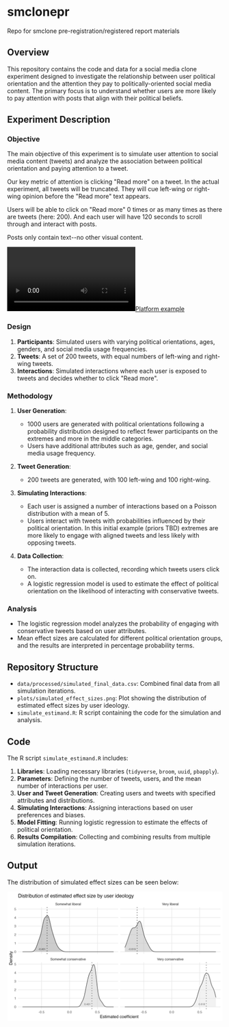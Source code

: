 # smclonepr
Repo for smclone pre-registration/registered report materials

## Overview
This repository contains the code and data for a social media clone experiment designed to investigate the relationship between user political orientation and the attention they pay to politically-oriented social media content. The primary focus is to understand whether users are more likely to pay attention with posts that align with their political beliefs.

## Experiment Description

### Objective

The main objective of this experiment is to simulate user attention to social media content (tweets) and analyze the association between political orientation and paying attention to a tweet. 

Our key metric of attention is clicking "Read more" on a tweet. In the actual experiment, all tweets will be truncated. They will cue left-wing or right-wing opinion before the "Read more" text appears.

Users will be able to click on "Read more" 0 times or as many times as there are tweets (here: 200). And each user will have 120 seconds to scroll through and interact with posts. 

Posts only contain text--no other visual content.

[![Platform example](https://raw.githubusercontent.com/cjbarrie/smclonepr/main/plots/smclone.mp4)](https://raw.githubusercontent.com/cjbarrie/smclonepr/main/plots/smclone.mp4)


### Design
1. **Participants**: Simulated users with varying political orientations, ages, genders, and social media usage frequencies.
2. **Tweets**: A set of 200 tweets, with equal numbers of left-wing and right-wing tweets.
3. **Interactions**: Simulated interactions where each user is exposed to tweets and decides whether to click "Read more".

### Methodology
1. **User Generation**:
   - 1000 users are generated with political orientations following a probability distribution designed to reflect fewer participants on the extremes and more in the middle categories.
   - Users have additional attributes such as age, gender, and social media usage frequency.

2. **Tweet Generation**:
   - 200 tweets are generated, with 100 left-wing and 100 right-wing.

3. **Simulating Interactions**:
   - Each user is assigned a number of interactions based on a Poisson distribution with a mean of 5.
   - Users interact with tweets with probabilities influenced by their political orientation. In this initial example (priors TBD) extremes are more likely to engage with aligned tweets and less likely with opposing tweets.

4. **Data Collection**:
   - The interaction data is collected, recording which tweets users click on.
   - A logistic regression model is used to estimate the effect of political orientation on the likelihood of interacting with conservative tweets.

### Analysis
- The logistic regression model analyzes the probability of engaging with conservative tweets based on user attributes.
- Mean effect sizes are calculated for different political orientation groups, and the results are interpreted in percentage probability terms.

## Repository Structure
- `data/processed/simulated_final_data.csv`: Combined final data from all simulation iterations.
- `plots/simulated_effect_sizes.png`: Plot showing the distribution of estimated effect sizes by user ideology.
- `simulate_estimand.R`: R script containing the code for the simulation and analysis.

## Code
The R script `simulate_estimand.R` includes:

1. **Libraries**: Loading necessary libraries (`tidyverse`, `broom`, `uuid`, `pbapply`).
2. **Parameters**: Defining the number of tweets, users, and the mean number of interactions per user.
3. **User and Tweet Generation**: Creating users and tweets with specified attributes and distributions.
4. **Simulating Interactions**: Assigning interactions based on user preferences and biases.
5. **Model Fitting**: Running logistic regression to estimate the effects of political orientation.
6. **Results Compilation**: Collecting and combining results from multiple simulation iterations.

## Output

The distribution of simulated effect sizes can be seen below:

![](plots/simulated_effect_sizes.png)